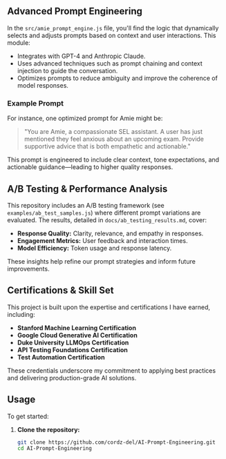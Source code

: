 
## Advanced Prompt Engineering

In the `src/amie_prompt_engine.js` file, you'll find the logic that dynamically selects and adjusts prompts based on context and user interactions. This module:
- Integrates with GPT-4 and Anthropic Claude.
- Uses advanced techniques such as prompt chaining and context injection to guide the conversation.
- Optimizes prompts to reduce ambiguity and improve the coherence of model responses.

### Example Prompt

For instance, one optimized prompt for Amie might be:

> "You are Amie, a compassionate SEL assistant. A user has just mentioned they feel anxious about an upcoming exam. Provide supportive advice that is both empathetic and actionable."

This prompt is engineered to include clear context, tone expectations, and actionable guidance—leading to higher quality responses.

## A/B Testing & Performance Analysis

This repository includes an A/B testing framework (see `examples/ab_test_samples.js`) where different prompt variations are evaluated. The results, detailed in `docs/ab_testing_results.md`, cover:
- **Response Quality:** Clarity, relevance, and empathy in responses.
- **Engagement Metrics:** User feedback and interaction times.
- **Model Efficiency:** Token usage and response latency.

These insights help refine our prompt strategies and inform future improvements.

## Certifications & Skill Set

This project is built upon the expertise and certifications I have earned, including:
- **Stanford Machine Learning Certification**
- **Google Cloud Generative AI Certification**
- **Duke University LLMOps Certification**
- **API Testing Foundations Certification**
- **Test Automation Certification**

These credentials underscore my commitment to applying best practices and delivering production-grade AI solutions.

## Usage

To get started:
1. **Clone the repository:**
   ```bash
   git clone https://github.com/cordz-del/AI-Prompt-Engineering.git
   cd AI-Prompt-Engineering
